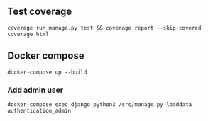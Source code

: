 ## Test coverage
```
coverage run manage.py test && coverage report --skip-covered
coverage html
```

## Docker compose

```
docker-compose up --build
````

### Add admin user
```
docker-compose exec django python3 /src/manage.py loaddata authentication_admin
```
